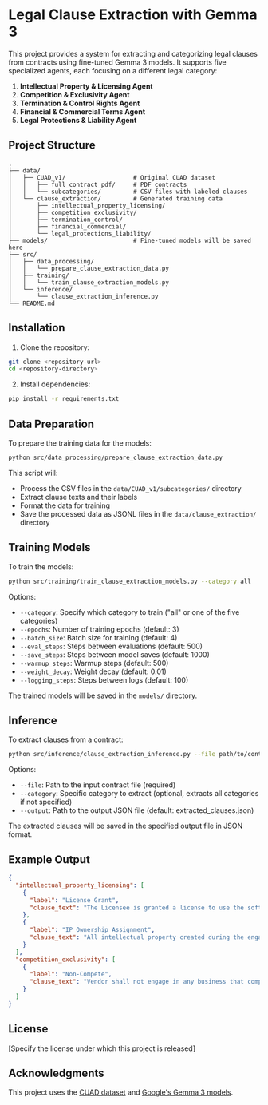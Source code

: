 # Legal Clause Extraction with Gemma 3

This project provides a system for extracting and categorizing legal clauses from contracts using fine-tuned Gemma 3 models. It supports five specialized agents, each focusing on a different legal category:

1. **Intellectual Property & Licensing Agent**
2. **Competition & Exclusivity Agent**
3. **Termination & Control Rights Agent**
4. **Financial & Commercial Terms Agent**
5. **Legal Protections & Liability Agent**

## Project Structure

```
.
├── data/
│   ├── CUAD_v1/                   # Original CUAD dataset
│   │   ├── full_contract_pdf/     # PDF contracts
│   │   └── subcategories/         # CSV files with labeled clauses
│   └── clause_extraction/         # Generated training data
│       ├── intellectual_property_licensing/
│       ├── competition_exclusivity/
│       ├── termination_control/
│       ├── financial_commercial/
│       └── legal_protections_liability/
├── models/                        # Fine-tuned models will be saved here
├── src/
│   ├── data_processing/
│   │   └── prepare_clause_extraction_data.py
│   ├── training/
│   │   └── train_clause_extraction_models.py
│   └── inference/
│       └── clause_extraction_inference.py
└── README.md
```

## Installation

1. Clone the repository:

```bash
git clone <repository-url>
cd <repository-directory>
```

2. Install dependencies:

```bash
pip install -r requirements.txt
```

## Data Preparation

To prepare the training data for the models:

```bash
python src/data_processing/prepare_clause_extraction_data.py
```

This script will:

- Process the CSV files in the `data/CUAD_v1/subcategories/` directory
- Extract clause texts and their labels
- Format the data for training
- Save the processed data as JSONL files in the `data/clause_extraction/` directory

## Training Models

To train the models:

```bash
python src/training/train_clause_extraction_models.py --category all
```

Options:

- `--category`: Specify which category to train ("all" or one of the five categories)
- `--epochs`: Number of training epochs (default: 3)
- `--batch_size`: Batch size for training (default: 4)
- `--eval_steps`: Steps between evaluations (default: 500)
- `--save_steps`: Steps between model saves (default: 1000)
- `--warmup_steps`: Warmup steps (default: 500)
- `--weight_decay`: Weight decay (default: 0.01)
- `--logging_steps`: Steps between logs (default: 100)

The trained models will be saved in the `models/` directory.

## Inference

To extract clauses from a contract:

```bash
python src/inference/clause_extraction_inference.py --file path/to/contract.txt --output results.json
```

Options:

- `--file`: Path to the input contract file (required)
- `--category`: Specific category to extract (optional, extracts all categories if not specified)
- `--output`: Path to the output JSON file (default: extracted_clauses.json)

The extracted clauses will be saved in the specified output file in JSON format.

## Example Output

```json
{
  "intellectual_property_licensing": [
    {
      "label": "License Grant",
      "clause_text": "The Licensee is granted a license to use the software for internal business..."
    },
    {
      "label": "IP Ownership Assignment",
      "clause_text": "All intellectual property created during the engagement shall be assigned to the Client..."
    }
  ],
  "competition_exclusivity": [
    {
      "label": "Non-Compete",
      "clause_text": "Vendor shall not engage in any business that competes with Client for a period of 2 years..."
    }
  ]
}
```

## License

[Specify the license under which this project is released]

## Acknowledgments

This project uses the [CUAD dataset](https://www.atticusprojectai.org/cuad) and [Google's Gemma 3 models](https://ai.google.dev/gemma).
